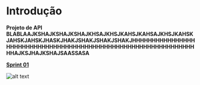# **Introdução**

**Projeto de API BLABLAAJKSHAJKSHAJKSHAJKHSAJKHSJKAHSJKAHSAJKHSJKAHSKJAHSKJAHSKJHASKJHAKJSHAKJSHAKJSHAKJHHHHHHHHHHHHHHHHHHHHHHHHHHHHHHHHHHHHHHHHHHHHHHHHHHHHHHHHHHHHHHHHHHAJKSJHAJKSHAJSAASSASA**

[**Sprint 01**](https://github.com/claudioelima/api/blob/main/fig01.jpg)


![alt text]([https://github.com/claudioelima/api/blob/main/fig01.jpg](https://github.com/Marvimnas/Template.git)https://github.com/Marvimnas/Template.git](https://www.linkedin.com/in/gabriel-lima-viana-da-silva-13507314b/)https://www.linkedin.com/in/gabriel-lima-viana-da-silva-13507314b/)
